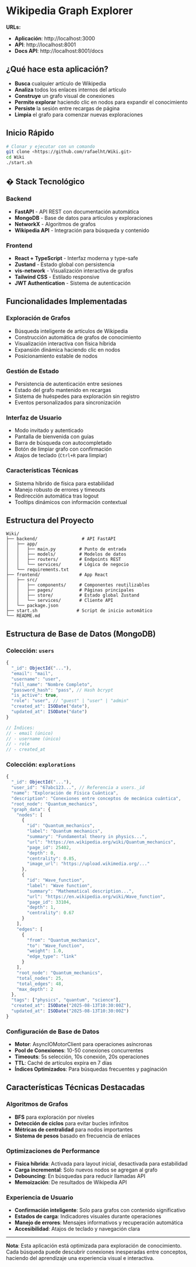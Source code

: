 # Wikipedia Graph Explorer

**URLs:**
- **Aplicación**: http://localhost:3000
- **API**: http://localhost:8001
- **Docs API**: http://localhost:8001/docs

## ¿Qué hace esta aplicación?

- **Busca** cualquier artículo de Wikipedia
- **Analiza** todos los enlaces internos del artículo
- **Construye** un grafo visual de conexiones
- **Permite explorar** haciendo clic en nodos para expandir el conocimiento
- **Persiste** la sesión entre recargas de página
- **Limpia** el grafo para comenzar nuevas exploraciones

## Inicio Rápido

```bash
# Clonar y ejecutar con un comando
git clone <https://github.com/rafaelht/Wiki.git>
cd Wiki
./start.sh
```
## �️ Stack Tecnológico

### Backend
- **FastAPI** - API REST con documentación automática
- **MongoDB** - Base de datos para artículos y exploraciones
- **NetworkX** - Algoritmos de grafos
- **Wikipedia API** - Integración para búsqueda y contenido

### Frontend
- **React + TypeScript** - Interfaz moderna y type-safe
- **Zustand** - Estado global con persistencia
- **vis-network** - Visualización interactiva de grafos
- **Tailwind CSS** - Estilado responsive
- **JWT Authentication** - Sistema de autenticación

## Funcionalidades Implementadas

### Exploración de Grafos
- Búsqueda inteligente de artículos de Wikipedia
- Construcción automática de grafos de conocimiento
- Visualización interactiva con física híbrida
- Expansión dinámica haciendo clic en nodos
- Posicionamiento estable de nodos

### Gestión de Estado
- Persistencia de autenticación entre sesiones
- Estado del grafo mantenido en recargas
- Sistema de huéspedes para exploración sin registro
- Eventos personalizados para sincronización

### Interfaz de Usuario
- Modo invitado y autenticado
- Pantalla de bienvenida con guías
- Barra de búsqueda con autocompletado
- Botón de limpiar grafo con confirmación
- Atajos de teclado (`Ctrl+R` para limpiar)

### Características Técnicas
- Sistema híbrido de física para estabilidad
- Manejo robusto de errores y timeouts
- Redirección automática tras logout
- Tooltips dinámicos con información contextual

## Estructura del Proyecto

```
Wiki/
├── backend/                 # API FastAPI
│   ├── app/
│   │   ├── main.py         # Punto de entrada
│   │   ├── models/         # Modelos de datos
│   │   ├── routers/        # Endpoints REST
│   │   └── services/       # Lógica de negocio
│   └── requirements.txt
├── frontend/               # App React
│   ├── src/
│   │   ├── components/     # Componentes reutilizables
│   │   ├── pages/          # Páginas principales
│   │   ├── store/          # Estado global Zustand
│   │   └── services/       # Cliente API
│   └── package.json
├── start.sh               # Script de inicio automático
└── README.md
```

## Estructura de Base de Datos (MongoDB)

### **Colección: `users`**
```javascript
{
  "_id": ObjectId("..."),
  "email": "mail",
  "username": "user",
  "full_name": "Nombre Completo",
  "password_hash": "pass", // Hash bcrypt
  "is_active": true,
  "role": "user", // "guest" | "user" | "admin"
  "created_at": ISODate("date"),
  "updated_at": ISODate("date")
}

// Índices:
// - email (único)
// - username (único) 
// - role
// - created_at
```

### **Colección: `explorations`**
```javascript
{
  "_id": ObjectId("..."),
  "user_id": "67abc123...", // Referencia a users._id
  "name": "Exploración de Física Cuántica",
  "description": "Conexiones entre conceptos de mecánica cuántica",
  "root_node": "Quantum_mechanics",
  "graph_data": {
    "nodes": [
      {
        "id": "Quantum_mechanics",
        "label": "Quantum mechanics",
        "summary": "Fundamental theory in physics...",
        "url": "https://en.wikipedia.org/wiki/Quantum_mechanics",
        "page_id": 25402,
        "depth": 0,
        "centrality": 0.85,
        "image_url": "https://upload.wikimedia.org/..."
      },
      {
        "id": "Wave_function", 
        "label": "Wave function",
        "summary": "Mathematical description...",
        "url": "https://en.wikipedia.org/wiki/Wave_function",
        "page_id": 33104,
        "depth": 1,
        "centrality": 0.67
      }
    ],
    "edges": [
      {
        "from": "Quantum_mechanics",
        "to": "Wave_function", 
        "weight": 1.0,
        "edge_type": "link"
      }
    ],
    "root_node": "Quantum_mechanics",
    "total_nodes": 25,
    "total_edges": 48,
    "max_depth": 2
  },
  "tags": ["physics", "quantum", "science"],
  "created_at": ISODate("2025-08-13T10:30:00Z"),
  "updated_at": ISODate("2025-08-13T10:30:00Z")
}

```

### **Configuración de Base de Datos**
- **Motor**: AsyncIOMotorClient para operaciones asíncronas
- **Pool de Conexiones**: 10-50 conexiones concurrentes
- **Timeouts**: 5s selección, 10s conexión, 20s operaciones
- **TTL**: Caché de artículos expira en 7 días
- **Índices Optimizados**: Para búsquedas frecuentes y paginación

## Características Técnicas Destacadas

### Algoritmos de Grafos
- **BFS** para exploración por niveles
- **Detección de ciclos** para evitar bucles infinitos
- **Métricas de centralidad** para nodos importantes
- **Sistema de pesos** basado en frecuencia de enlaces

### Optimizaciones de Performance
- **Física híbrida**: Activada para layout inicial, desactivada para estabilidad
- **Carga incremental**: Solo nuevos nodos se agregan al grafo
- **Debouncing**: En búsquedas para reducir llamadas API
- **Memoización**: De resultados de Wikipedia API

### Experiencia de Usuario
- **Confirmación inteligente**: Solo para grafos con contenido significativo
- **Estados de carga**: Indicadores visuales durante operaciones
- **Manejo de errores**: Mensajes informativos y recuperación automática
- **Accesibilidad**: Atajos de teclado y navegación clara

---

**Nota**: Esta aplicación está optimizada para exploración de conocimiento. Cada búsqueda puede descubrir conexiones inesperadas entre conceptos, haciendo del aprendizaje una experiencia visual e interactiva.
